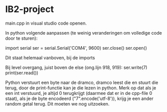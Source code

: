 # IB2-project

main.cpp in visual studio code openen.

In python volgende aanpassen (te weinig veranderingen om volledige code door te sturen):

import serial
ser = serial.Serial('COM4', 9600)
ser.close()
ser.open()

Dit staat helemaal vanboven, bij de imports

Bij level overgang, juist boven de else (ong.lijn 918, 919):
ser.write(7)  
print(ser.read())

Python verstuurt een byte naar de dramco, dramco leest die en stuurt die terug, door de print-functie kan je die lezen in python. 
Merk op dat als je een int verstuurd, je altijd 0 terugkrijgt (daarmee dat er in de cpp-file 0 staat), als je de byte encodeerd ("7".encode('utf-8')), krijg je een ander random getal terug. Dit moeten we nog uitzoeken.
